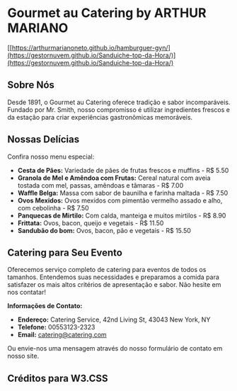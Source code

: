 # Gourmet au Catering by ARTHUR MARIANO

[[https://arthurmarianoneto.github.io/hamburguer-gyn/](https://gestornuvem.github.io/Sanduiche-top-da-Hora/)](https://gestornuvem.github.io/Sanduiche-top-da-Hora/)

## Sobre Nós

Desde 1891, o Gourmet au Catering oferece tradição e sabor incomparáveis. Fundado por Mr. Smith, nosso compromisso é utilizar ingredientes frescos e da estação para criar experiências gastronômicas memoráveis.

## Nossas Delícias

Confira nosso menu especial:

* **Cesta de Pães:** Variedade de pães de frutas frescos e muffins - R$ 5.50
* **Granola de Mel e Amêndoa com Frutas:** Cereal natural com aveia tostada com mel, passas, amêndoas e tâmaras - R$ 7.00
* **Waffle Belga:** Massa com sabor de baunilha e farinha maltada - R$ 7.50
* **Ovos Mexidos:** Ovos mexidos com pimentão vermelho assado e alho, com cebolinha - R$ 7.50
* **Panquecas de Mirtilo:** Com calda, manteiga e muitos mirtilos - R$ 8.90
* **Frittata:** Ovos, bacon, queijo e vegetais - R$ 11.50
* **Sandubão do bom:** Ovos, bacon, pão e vegetais - R$ 15.50

## Catering para Seu Evento

Oferecemos serviço completo de catering para eventos de todos os tamanhos. Entendemos suas necessidades e preparamos a comida para satisfazer os mais altos critérios de apresentação e sabor. Não hesite em nos contatar!

**Informações de Contato:**

* **Endereço:** Catering Service, 42nd Living St, 43043 New York, NY
* **Telefone:** 00553123-2323
* **Email:** catering@catering.com

Ou envie-nos uma mensagem através do nosso formulário de contato em nosso site.

## Créditos para W3.CSS
